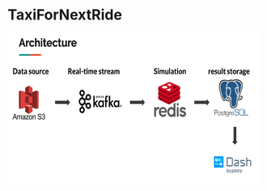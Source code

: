 # TaxiForNextRide
<img src="https://github.com/JelovXCMS/TaxiForNextRide/blob/master/image/archtechture.png" alt="alt text" width="500" height="300">
